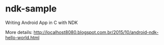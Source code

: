 # ndk-sample
Writing Android App in C with NDK

More details: http://localhost8080.blogspot.com.br/2015/10/android-ndk-hello-world.html
